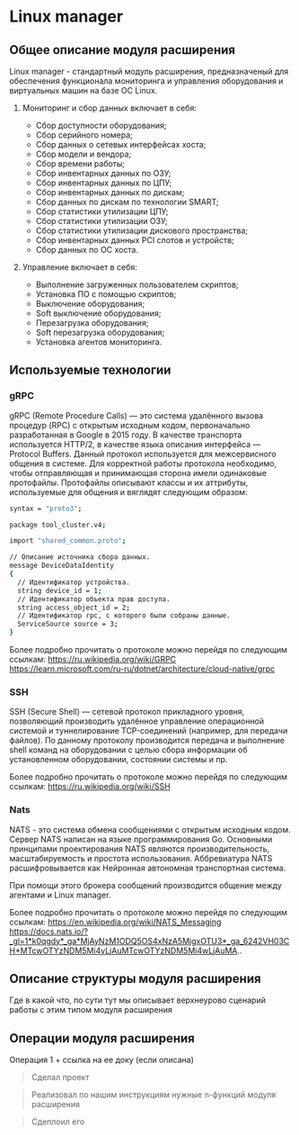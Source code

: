 # Linux manager

## Общее описание модуля расширения

Linux manager - стандартный модуль расширения, предназначеный для обеспечения функционала мониторинга и управления оборудования и виртуальных машин на базе ОС Linux.

1) Мониторинг и сбор данных включает в себя:

   * Сбор доступности оборудования;
   * Сбор серийного номера;
   * Сбор данных о сетевых интерфейсах хоста;
   * Сбор модели и вендора;
   * Сбор времени работы;
   * Сбор инвентарных данных по ОЗУ;
   * Сбор инвентарных данных по ЦПУ;
   * Сбор инвентарных данных по дискам;
   * Сбор данных по дискам по технологии SMART;
   * Сбор статистики утилизации ЦПУ;
   * Сбор статистики утилизации ОЗУ;
   * Сбор статистики утилизации дискового пространства;
   * Сбор инвентарных данных PCI слотов и устройств;
   * Сбор данных по ОС хоста.

2) Управление включает в себя:

   * Выполнение загруженных пользователем скриптов;
   * Установка ПО с помощью скриптов;
   * Выключение оборудования;
   * Soft выключение оборудования;
   * Перезагрузка оборудования;
   * Soft перезагрузка оборудования;
   * Установка агентов мониторинга.
## Используемые технологии

### gRPC

gRPC (Remote Procedure Calls) — это система удалённого вызова процедур (RPC) с открытым исходным кодом, первоначально разработанная в Google в 2015 году. В качестве транспорта используется HTTP/2, в качестве языка описания интерфейса — Protocol Buffers.
Данный протокол используется для межсервисного общения в системе. Для корректной работы протокола необходимо, чтобы отправляющая и принимающая сторона имели одинаковые протофайлы. Протофайлы описывают классы и их аттрибуты, используемые для общения и вяглядят следующим образом:
```bash
syntax = "proto3";

package tool_cluster.v4;

import "shared_common.proto";

// Описание источника сбора данных.
message DeviceDataIdentity
{
  // Идентификатор устройства.
  string device_id = 1;
  // Идентификатор объекта прав доступа.
  string access_object_id = 2;
  // Идентификатор rpc, с которого были собраны данные.
  ServiceSource source = 3;
}
```

Более подробно прочитать о протоколе можно перейдя по следующим ссылкам:
https://ru.wikipedia.org/wiki/GRPC
https://learn.microsoft.com/ru-ru/dotnet/architecture/cloud-native/grpc

### SSH
SSH (Secure Shell) — сетевой протокол прикладного уровня, позволяющий производить удалённое управление операционной системой и туннелирование TCP-соединений (например, для передачи файлов).
По данному протоколу производится передача и выполнение shell команд на оборудовании с целью сбора информации об установленном оборудовании, состоянии системы и пр.

Более подробно прочитать о протоколе можно перейдя по следующим ссылкам:
https://ru.wikipedia.org/wiki/SSH

### Nats
NATS - это система обмена сообщениями с открытым исходным кодом. Сервер NATS написан на языке программирования Go. 
Основными принципами проектирования NATS являются производительность, масштабируемость и простота использования. Аббревиатура NATS расшифровывается как Нейронная автономная транспортная система.

При помощи этого брокера сообщений производится общение между агентами и Linux manager.

Более подробно прочитать о протоколе можно перейдя по следующим ссылкам:
https://en.wikipedia.org/wiki/NATS_Messaging
https://docs.nats.io/?_gl=1*k0qgdy*_ga*MjAyNzM1ODQ5OS4xNzA5MjgxOTU3*_ga_6242VH03CH*MTcwOTYzNDM5Mi4yLjAuMTcwOTYzNDM5Mi4wLjAuMA..

## Описание структуры модуля расширения

Где в какой что, по сути тут мы описывает верхнеурово сценарий работы с этим типом модуля расширения

## Операции модуля расширения

Операция 1 + ссылка на ее доку (если описана)


> Сделал проект

> Реализовал по нашим инструкциям нужные n-функций модуля расширения

> Сдеплоил его
